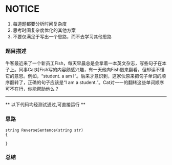 # NOTICE
1. 每道题都要分析时间复杂度
2. 思考时间复杂度优化的其他方案
3. 不要仅满足于写出一个思路，而不去学习其他思路

### 题目描述
牛客最近来了一个新员工Fish，每天早晨总是会拿着一本英文杂志，写些句子在本子上。同事Cat对Fish写的内容颇感兴趣，有一天他向Fish借来翻看，但却读不懂它的意思。例如，“student. a am I”。后来才意识到，这家伙原来把句子单词的顺序翻转了，正确的句子应该是“I am a student.”。Cat对一一的翻转这些单词顺序可不在行，你能帮助他么？


****
** 以下代码均经测试通过,可直接运行 **   

### 思路

```
string ReverseSentence(string str) 
{
    
}
```

### 总结

